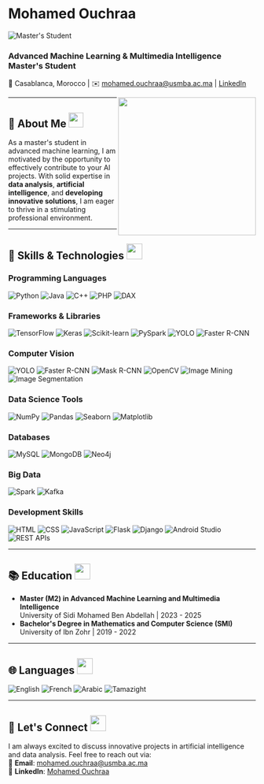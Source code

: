 # Mohamed Ouchraa

![Master's Student](https://img.shields.io/badge/Master%27s%20Student-Advanced%20Machine%20Learning-brightgreen)

### Advanced Machine Learning & Multimedia Intelligence Master's Student  
📍 Casablanca, Morocco | ✉️ mohamed.ouchraa@usmba.ac.ma | [LinkedIn](https://www.linkedin.com/in/mohamedouchraa)  

<picture><img align="right" src="https://giphy.com/gifs/machine-learning-xT9IgzoKnwFNmISR8I" width="280px"></picture>

---

## 👋 About Me <img src="https://media.giphy.com/media/hvRJCLFzcasrR4ia7z/giphy.gif" width="30px">
As a master's student in advanced machine learning, I am motivated by the opportunity to effectively contribute to your AI projects. With solid expertise in **data analysis**, **artificial intelligence**, and **developing innovative solutions**, I am eager to thrive in a stimulating professional environment.

---

<h2> 🧠 Skills & Technologies <img src="https://media2.giphy.com/media/QssGEmpkyEOhBCb7e1/giphy.gif?cid=ecf05e47a0n3gi1bfqntqmob8g9aid1oyj2wr3ds3mg700bl&rid=giphy.gif" width="32px"> </h2>

### Programming Languages
![Python](https://img.shields.io/badge/-Python-3776AB?logo=python&logoColor=white)
![Java](https://img.shields.io/badge/-Java-007396?logo=java&logoColor=white)
![C++](https://img.shields.io/badge/-C++-00599C?logo=c%2B%2B&logoColor=white)
![PHP](https://img.shields.io/badge/-PHP-777BB4?logo=php&logoColor=white)
![DAX](https://img.shields.io/badge/-DAX-0178D4?logo=powerbi&logoColor=white)

### Frameworks & Libraries
![TensorFlow](https://img.shields.io/badge/-TensorFlow-FF6F00?logo=tensorflow&logoColor=white)
![Keras](https://img.shields.io/badge/-Keras-D00000?logo=keras&logoColor=white)
![Scikit-learn](https://img.shields.io/badge/-Scikit%20Learn-F7931E?logo=scikit-learn&logoColor=white)
![PySpark](https://img.shields.io/badge/-PySpark-E25A1C?logo=apachespark&logoColor=white)
![YOLO](https://img.shields.io/badge/-YOLO-00FFFF?logo=darkreader&logoColor=black)
![Faster R-CNN](https://img.shields.io/badge/-Faster%20R--CNN-blue)

### Computer Vision
![YOLO](https://img.shields.io/badge/-YOLO-00FFFF?logo=darkreader&logoColor=black)
![Faster R-CNN](https://img.shields.io/badge/-Faster%20R--CNN-blue)
![Mask R-CNN](https://img.shields.io/badge/-Mask%20R--CNN-green)
![OpenCV](https://img.shields.io/badge/-OpenCV-5C3EE8?logo=opencv&logoColor=white)
![Image Mining](https://img.shields.io/badge/-Image%20Mining-orange)
![Image Segmentation](https://img.shields.io/badge/-Image%20Segmentation-purple)

### Data Science Tools
![NumPy](https://img.shields.io/badge/-NumPy-013243?logo=numpy&logoColor=white)
![Pandas](https://img.shields.io/badge/-Pandas-150458?logo=pandas&logoColor=white)
![Seaborn](https://img.shields.io/badge/-Seaborn-3776AB?logo=python&logoColor=white)
![Matplotlib](https://img.shields.io/badge/-Matplotlib-FF9E0F?logo=python&logoColor=white)

### Databases
![MySQL](https://img.shields.io/badge/-MySQL-4479A1?logo=mysql&logoColor=white)
![MongoDB](https://img.shields.io/badge/-MongoDB-47A248?logo=mongodb&logoColor=white)
![Neo4j](https://img.shields.io/badge/-Neo4j-008CC1?logo=neo4j&logoColor=white)

### Big Data
![Spark](https://img.shields.io/badge/-Spark-F7931E?logo=apachespark&logoColor=white)
![Kafka](https://img.shields.io/badge/-Kafka-231F20?logo=apachekafka&logoColor=white)

### Development Skills
![HTML](https://img.shields.io/badge/-HTML-E34F26?logo=html5&logoColor=white)
![CSS](https://img.shields.io/badge/-CSS-1572B6?logo=css3&logoColor=white)
![JavaScript](https://img.shields.io/badge/-JavaScript-F7DF1E?logo=javascript&logoColor=black)
![Flask](https://img.shields.io/badge/-Flask-000000?logo=flask&logoColor=white)
![Django](https://img.shields.io/badge/-Django-092E20?logo=django&logoColor=white)
![Android Studio](https://img.shields.io/badge/-Android%20Studio-3DDC84?logo=androidstudio&logoColor=white)
![REST APIs](https://img.shields.io/badge/-REST%20APIs-brightgreen)

---

## 📚 Education <img src="https://media.giphy.com/media/j2pOGeGYKe2xCCKwfi/giphy.gif" width="32px">
- **Master (M2) in Advanced Machine Learning and Multimedia Intelligence**  
  University of Sidi Mohamed Ben Abdellah | 2023 - 2025  
- **Bachelor's Degree in Mathematics and Computer Science (SMI)**  
  University of Ibn Zohr | 2019 - 2022  

---

## 🌐 Languages <img src="https://media.giphy.com/media/ZgR635wdOpBtGG49lJ/giphy.gif" width="32px">
![English](https://img.shields.io/badge/-English-blue)
![French](https://img.shields.io/badge/-French-blue)
![Arabic](https://img.shields.io/badge/-Arabic-green)
![Tamazight](https://img.shields.io/badge/-Tamazight-green)

---

## 💬 Let's Connect <img src="https://media.giphy.com/media/3o7TKp26EaJyz0qiJy/giphy.gif" width="32px">
I am always excited to discuss innovative projects in artificial intelligence and data analysis. Feel free to reach out via:  
📧 **Email**: mohamed.ouchraa@usmba.ac.ma  
💼 **LinkedIn**: [Mohamed Ouchraa](https://www.linkedin.com/in/mohamedouchraa)
